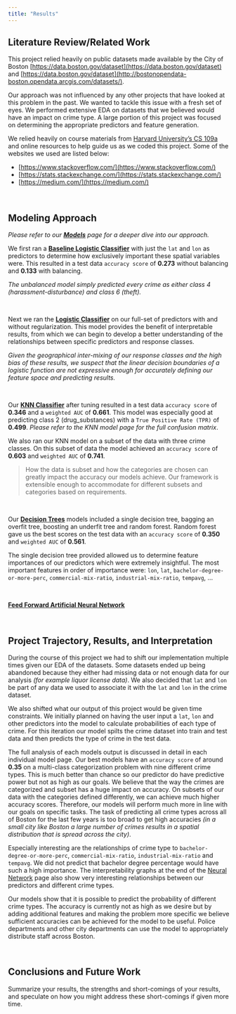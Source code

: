 ```yaml
---
title: "Results"
---
```


## Literature Review/Related Work

This project relied heavily on public datasets made available by the City of Boston [https://data.boston.gov/dataset](https://data.boston.gov/dataset) and [https://data.boston.gov/dataset](http://bostonopendata-boston.opendata.arcgis.com/datasets/).  

Our approach was not influenced by any other projects that have looked at this problem in the past.  We wanted to tackle this issue with a fresh set of eyes.  We performed extensive EDA on datasets that we believed would have an impact on crime type.  A large portion of this project was focused on determining the appropriate predictors and feature generation.  

We relied heavily on course materials from [Harvard University’s CS 109a](https://github.com/Harvard-IACS/2019-CS109A) and online resources to help guide us as we coded this project.  Some of the websites we used are listed below:

-	[https://www.stackoverflow.com/](https://www.stackoverflow.com/)
-	[https://stats.stackexchange.com/](https://stats.stackexchange.com/)
-	[https://medium.com/](https://medium.com/)

&nbsp;

## Modeling Approach

*Please refer to our [**Models**](models.md) page for a deeper dive into our approach.*

We first ran a [**Baseline Logistic Classifier**](model-baseline.md) with just the ``lat`` and ``lon`` as predictors to determine how exclusively important these spatial variables were.  This resulted in a test data ``accuracy score`` of **0.273** without balancing and **0.133** with balancing.  

*The unbalanced model simply predicted every crime as either class 4 (harassment-disturbance) and class 6 (theft).*

&nbsp;

Next we ran the [**Logistic Classifier**](model-logistic.md) on our full-set of predictors with and without regularization.  This model provides the benefit of interpretable results, from which we can begin to develop a better understanding of the relationships between specific predictors and response classes.

*Given the geographical inter-mixing of our response classes and the high bias of these results, we suspect that the linear decision boundaries of a logistic function are not expressive enough for accurately defining our feature space and predicting results.*

&nbsp;

Our [**KNN Classifier**](model-knn.md) after tuning resulted in a test data ``accuracy score`` of **0.346** and a ``weighted AUC`` of **0.661**.  This model was especially good at predicting class 2 (drug_substances) with a ``True Positive Rate (TPR)`` of **0.499**.  *Please refer to the KNN model page for the full confusion matrix*.

We also ran our KNN model on a subset of the data with three crime classes.  On this subset of data the model achieved an ``accuracy score`` of **0.603** and ``weighted AUC`` of **0.741**.  

> How the data is subset and how the categories are chosen can greatly impact the accuracy our models achieve. Our framework is extensible enough to accommodate for different subsets and categories based on requirements.

&nbsp;

Our [**Decision Trees**](model-trees.md) models included a single decision tree, bagging an overfit tree, boosting an underfit tree and random forest.  Random forest gave us the best scores on the test data with an ``accuracy score`` of **0.350** and ``weighted AUC`` of **0.561**.

The single decision tree provided allowed us to determine feature importances of our predictors which were extremely insightful.  The most important features in order of importance were: ``lon``, ``lat``, ``bachelor-degree-or-more-perc``, ``commercial-mix-ratio``, ``industrial-mix-ratio``, ``tempavg``, ... 

&nbsp;

[**Feed Forward Artificial Neural Network**](model-nn.md)

&nbsp;

## Project Trajectory, Results, and Interpretation

During the course of this project we had to shift our implementation multiple times given our EDA of the datasets.  Some datasets ended up being abandoned because they either had missing data or not enough data for our analysis *(for example liquor license data)*.  We also decided that ``lat`` and ``lon`` be part of any data we used to associate it with the ``lat`` and ``lon`` in the crime dataset.

We also shifted what our output of this project would be given time constraints.  We initially planned on having the user input a ``lat``, ``lon`` and other predictors into the model to calculate probabilities of each type of crime.  For this iteration our model spilts the crime dataset into train and test data and then predicts the type of crime in the test data. 

The full analysis of each models output is discussed in detail in each individual model page.  Our best models have an ``accuracy score`` of around **0.35** on a multi-class categorization problem with nine different crime types.  This is much better than chance so our predictor do have predictive power but not as high as our goals.  We believe that the way the crimes are categorized and subset has a huge impact on accuracy.  On subsets of our data with the categories defined differently, we can achieve much higher accuracy scores.  Therefore, our models will perform much more in line with our goals on specific tasks.  The task of predicting all crime types across all of Boston for the last few years is too broad to get high accuracies *(in a small city like Boston a large number of crimes results in a spatial distribution that is spread across the city)*.

Especially interesting are the relationships of crime type to ``bachelor-degree-or-more-perc``, ``commercial-mix-ratio``, ``industrial-mix-ratio`` and ``tempavg``.  We did not predict that bachelor degree percentage would have such a high importance.  The interpretability graphs at the end of the [Neural Network](model-nn.md) page also show very interesting relationships between our predictors and different crime types.

Our models show that it is possible to predict the probability of different crime types.  The accuracy is currently not as high as we desire but by adding additional features and making the problem more specific we believe sufficient accuracies can be achieved for the model to be useful.  Police departments and other city departments can use the model to appropriately distribute staff across Boston.  

&nbsp;

## Conclusions and Future Work 

Summarize your results, the strengths and short-comings of your results, and speculate on how you might address these short-comings if given more time.
